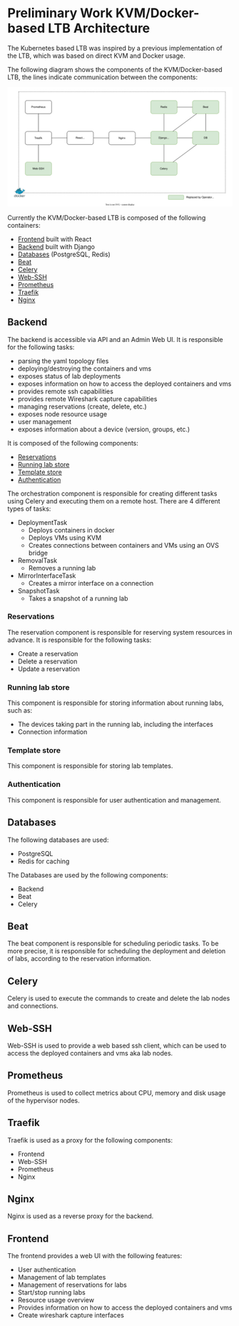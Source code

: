 
# Preliminary Work KVM/Docker-based LTB Architecture

The Kubernetes based LTB was inspired by a previous implementation of the LTB, which was based on direct KVM and Docker usage.

The following diagram shows the components of the KVM/Docker-based LTB, the lines indicate communication between the components:

![KVM/Docker LTB Software Stack](../assets/drawings/Old-LTB-Architecture.drawio.svg)

Currently the KVM/Docker-based LTB is composed of the following containers:

- [Frontend](#frontend) built with React
- [Backend](#backend) built with Django
- [Databases](#databases) (PostgreSQL, Redis)
- [Beat](#beat)
- [Celery](#celery)
- [Web-SSH](#web-ssh)
- [Prometheus](#prometheus)
- [Traefik](#traefik)
- [Nginx](#nginx)

## Backend

The backend is accessible via API and an Admin Web UI.
It is responsible for the following tasks:

- parsing the yaml topology files
- deploying/destroying the containers and vms
- exposes status of lab deployments
- exposes information on how to access the deployed containers and vms
- provides remote ssh capabilities
- provides remote Wireshark capture capabilities
- managing reservations (create, delete, etc.)
- exposes node resource usage
- user management
- exposes information about a device (version, groups, etc.)

It is composed of the following components:

- [Reservations](#reservations)
- [Running lab store](#running-lab-store)
- [Template store](#template-store)
- [Authentication](#authentication)

The orchestration component is responsible for creating different tasks using Celery and executing them on a remote host.
There are 4 different types of tasks:

- DeploymentTask
  - Deploys containers in docker
  - Deploys VMs using KVM
  - Creates connections between containers and VMs using an OVS bridge
- RemovalTask
  - Removes a running lab
- MirrorInterfaceTask
  - Creates a mirror interface on a connection
- SnapshotTask
  - Takes a snapshot of a running lab

### Reservations

The reservation component is responsible for reserving system resources in advance. It is responsible for the following tasks:

- Create a reservation
- Delete a reservation
- Update a reservation

### Running lab store

This component is responsible for storing information about running labs, such as:

- The devices taking part in the running lab, including the interfaces
- Connection information

### Template store

This component is responsible for storing lab templates.

### Authentication

This component is responsible for user authentication and management.

## Databases

The following databases are used:

- PostgreSQL
- Redis for caching

The Databases are used by the following components:

- Backend
- Beat
- Celery

## Beat

The beat component is responsible for scheduling periodic tasks.
To be more precise, it is responsible for scheduling the deployment and deletion of labs, according to the reservation information.

## Celery

Celery is used to execute the commands to create and delete the lab nodes and connections.

## Web-SSH

Web-SSH is used to provide a web based ssh client, which can be used to access the deployed containers and vms aka lab nodes.

## Prometheus

Prometheus is used to collect metrics about CPU, memory and disk usage of the hypervisor nodes.

## Traefik

Traefik is used as a proxy for the following components:

- Frontend
- Web-SSH
- Prometheus
- Nginx

## Nginx

Nginx is used as a reverse proxy for the backend.

## Frontend

The frontend provides a web UI with the following features:

- User authentication
- Management of lab templates
- Management of reservations for labs
- Start/stop running labs
- Resource usage overview
- Provides information on how to access the deployed containers and vms
- Create wireshark capture interfaces
